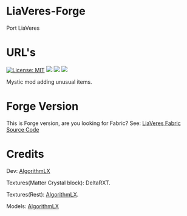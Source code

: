 # LiaVeres-Forge
Port LiaVeres

# URL's
[![License: MIT](https://img.shields.io/badge/License-MIT-blue?style=for-the-badge)](https://github.com/AlgorithmLX-Team/LiaVeres-Fabric/blob/main/LICENSE)
[![](https://img.shields.io/badge/Discord-AlgoTeam-738bd7?style=flat-square.svg)](https://discord.gg/e2Abs6XAYW)
[![](http://cf.way2muchnoise.eu/full_liaveres-forge.svg?badge_style=for_the_badge)](https://www.curseforge.com/minecraft/mc-mods/liaveres-forge/files) [![](http://cf.way2muchnoise.eu/versions/liaveres-forge.svg?badge_style=for_the_badge)](https://www.curseforge.com/minecraft/mc-mods/liaveres-forge/files)

Mystic mod adding unusual items. 


# Forge Version
This is Forge version, are you looking for Fabric? See: [LiaVeres Fabric Source Code](https://github.com/AlgorithmLX-Team/LiaVeres-Fabric)


# Credits
Dev: [AlgorithmLX](https://github.com/IgroGames2227/) 

Textures(Matter Crystal block): DeltaRXT.

Textures(Rest): [AlgorithmLX](https://github.com/IgroGames2227/).

Models: [AlgorithmLX](https://github.com/IgroGames2227/)
